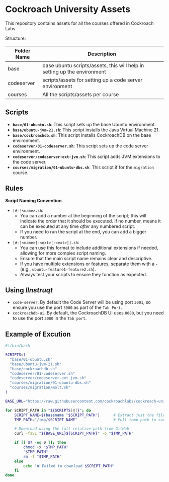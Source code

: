 # Cockroach University Assets

This repository contains assets for all the courses offered in Cockroach Labs.

Structure:

| Folder Name | Description |
|-------------|-------------|
| base        | base ubuntu scripts/assets, this will help in setting up the environment |
| codeserver  | scripts/assets for setting up a code server environment |
| courses     | All the scripts/assets per course |


## Scripts

- **`base/01-ubuntu.sh`**: This script sets up the base Ubuntu environment.
- **`base/ubuntu-jvm-21.sh`**: This script installs the Java Virtual Machine 21.
- **`base/cockroachdb.sh`**: This script installs CockroachDB on the base environment.
- **`codeserver/01-codeserver.sh`**: This script sets up the code server environment.
- **`codeserver/codeserver-ext-jvm.sh`**: This script adds JVM extensions to the code server.
- **`courses/migration/01-ubuntu-dbs.sh`**: This script if for the `migration` course.

## Rules

**Script Naming Convention**

- `[#-]<name>.sh`:
   - You can add a number at the beginning of the script; this will indicate the order that it should be executed. If no number, means it can be executed at any time _after_ any numbered script.
   - If you need to run the script at the end, you can add a bigger number.
- `[#-]<name>[-<ext>[-<ext>]].sh`:
   - You can use this format to include additional extensions if needed, allowing for more complex script naming.
   - Ensure that the main script name remains clear and descriptive.
   - If you have multiple extensions or features, separate them with a `-` (e.g., `ubuntu-feature1-feature2.sh`).  
   - Always test your scripts to ensure they function as expected.


## Using *IInstruqt*

- `code-server`. By default the Code Server will be using port `3001`, so ensure you use the port `3000` as part of the `Tab Port`.
- `cockroachdb-ui`. By default, the CockroachDB UI uses `8080`, but you need to use the port `3080` in the `Tab port`.


## Example of Excution

```bash
#!/bin/bash

SCRIPTS=(
  "base/01-ubuntu.sh"
  "base/ubuntu-jvm-21.sh"
  "base/cockroachdb.sh"
  "codeserver/01-codeserver.sh"
  "codeserver/codeserver-ext-jvm.sh"
  "courses/migration/01-ubuntu-dbs.sh"
  "courses/migration/molt.sh"
)

BASE_URL="https://raw.githubusercontent.com/cockroachlabs/cockroach-university-assets/refs/heads/main/"

for SCRIPT_PATH in "${SCRIPTS[@]}"; do
    SCRIPT_NAME=$(basename "$SCRIPT_PATH")      # Extract just the filename
    TMP_PATH="/tmp/$SCRIPT_NAME"                # Full temp path to save

    # Download using the full relative path from GitHub
    curl -fsSL "${BASE_URL}${SCRIPT_PATH}" -o "$TMP_PATH"

    if [[ $? -eq 0 ]]; then
        chmod +x "$TMP_PATH"
        "$TMP_PATH"
        rm -f "$TMP_PATH"
    else
        echo "❌ Failed to download $SCRIPT_PATH"
    fi
done

```